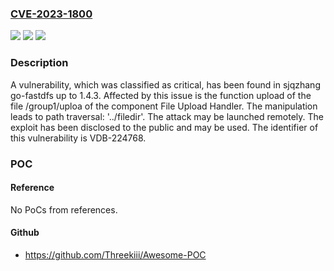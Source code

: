 ### [CVE-2023-1800](https://cve.mitre.org/cgi-bin/cvename.cgi?name=CVE-2023-1800)
![](https://img.shields.io/static/v1?label=Product&message=go-fastdfs&color=blue)
![](https://img.shields.io/static/v1?label=Version&message=%3D%201.4.0%20&color=brighgreen)
![](https://img.shields.io/static/v1?label=Vulnerability&message=CWE-24%20Path%20Traversal%3A%20'..%2Ffiledir'&color=brighgreen)

### Description

A vulnerability, which was classified as critical, has been found in sjqzhang go-fastdfs up to 1.4.3. Affected by this issue is the function upload of the file /group1/uploa of the component File Upload Handler. The manipulation leads to path traversal: '../filedir'. The attack may be launched remotely. The exploit has been disclosed to the public and may be used. The identifier of this vulnerability is VDB-224768.

### POC

#### Reference
No PoCs from references.

#### Github
- https://github.com/Threekiii/Awesome-POC

